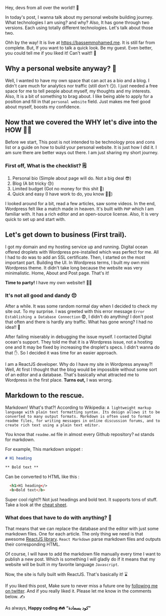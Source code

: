 Hey, devs from all over the world!! 🤗

In today's post, I wanna talk about my personal website building journey. What technologies I am using? and why? Also, It has gone through two versions. Each using totally different technologies. Let's talk about those two.

Ohh by the way! It is live at https://bassemmohamed.me. It is still far from complete. But, If you want to talk a quick look. Be my guest. Even better, you could tell me if you liked it! Can't wait!! 🤤

## Why a personal website anyway? 🤔

Well, I wanted to have my own space that can act as a bio and a blog. I didn't care much for analytics nor traffic (still don't 😏). I just needed a free space for me to tell people about myself, my thoughts and my interests. Also, It is a bit of something to brag about. I like being able to apply for a position and fill in that `personal website` field. Just makes me feel good about myself, boosts my confidence.

## Now that we covered the **WHY** let's dive into the **HOW 🏊‍♂️**

Before we start, This post is not intended to be technology pros and cons list or a guide on how to build your personal website. It is just how I did it. I am sure there are better ways out there. I am just sharing my short journey.

### First off, What is the checklist? 🗒

1. Personal bio (Simple about page will do. Not a big deal 😎)
2. Blog (A bit tricky 😓)
3. Limited budget (Got no money for this shit 💸)
4. Quick and easy (I have work to do, you know 👨‍💻)

I looked around for a bit, read a few articles, saw some videos. In the end, Wordpress felt like a match made in heaven. It's built with `PHP` which I am familiar with. It has a rich editor and an open-source license. Also, It is very quick to set up and start with.

## Let's get down to business (First trail).

I got my domain and my hosting service up and running. Digital ocean offered droplets with Wordpress pre-installed which was perfect for me. All I had to do was to add an SSL certificate. Then, I started on the most important part. Building the UI. In Wordpress terms, I built my own mini Wordpress theme. It didn't take long because the website was very minimalistic. Home, About and Post page. That's it!

**Time to party!** I have my own website!! 🎉🎉

### It's not all good and dandy 😔

After a while. It was some random normal day when I decided to check my site out. To my surprise. I was greeted with this error message `Error Establishing a Database Connection` 😨, I didn't do anything! I don't post that often and there is hardly any traffic. What has gone wrong? I had no idea!! 🤔

After failing miserably in debugging the issue myself. I contacted Digital ocean's support. They told me that it is a Wordpress issue, not a hosting one and It may be fixed by increasing the droplet's specs. I didn't wanna do that ✋. So I decided it was time for an easier approach.

I am a ReactJS developer. Why do I have my site in Wordpress anyway?! Well, At first I thought that the blog would be impossible without some sort of an editor and a database. That's basically what attracted me to Wordpress in the first place. **Turns out,** I was wrong.

## Markdown to the rescue.

Markdown! What's that?! According to Wikipedia: `A lightweight markup language with plain text formatting syntax. Its design allows it to be converted to many output formats. Markdown is often used to format readme files, for writing messages in online discussion forums, and to create rich text using a plain text editor.`

You know that `readme.md` file in almost every Github repository? `md` stands for markdown.

For example, This markdown snippet :

```markdown
# H1 heading

** Bold text **
```

Can be converted to HTML like this :

```HTML
  <h1>H1 heading</>
  <b>Bold text</b>
```

Super cool right?! Not just headings and bold text. It supports tons of stuff. Take a look at the [cheat sheet](https://github.com/adam-p/markdown-here/wiki/Markdown-Cheatsheet).

### What does that have to do with anything? 🤔

That means that we can replace the database and the editor with just some markdown files. One for each article. The only thing we need is that awesome [ReactJS library](https://github.com/rexxars/react-markdown). `React Markdown` parse markdown files and outputs their corresponding HTML.

Of course, I will have to add the markdown file manually every time I want to publish a new post. Which is something I will gladly do If it means that my website will be built in my favorite language `Javascript`.

Now, the site is fully built with ReactJS. That's basically it! ⌛

If you liked this post, Make sure to never miss a future one by [following me on twitter](https://twitter.com/BassemMohamed94).
And if you really liked it. Please let me know in the comments below. ✍️

As always,
**Happy coding 🔥🔥**
**“كود بسعادة”**
